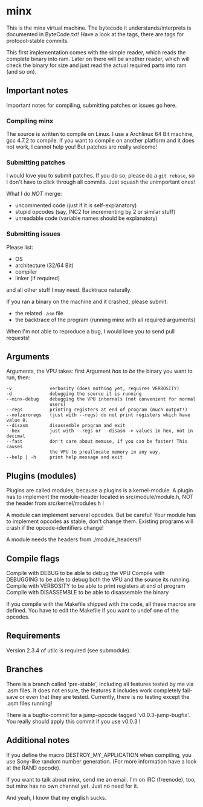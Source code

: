 # minx 

This is the minx virtual machine. The bytecode it understands/interprets is 
documented in ByteCode.txt! Have a look at the tags, there are tags for 
protocol-stable commits.

This first implementation comes with the simple reader, which reads the complete
binary into ram. Later on there will be another reader, which will check the
binary for size and just read the actual required parts into ram (and so on).

## Important notes

Important notes for compiling, submitting patches or issues go here.

### Compiling minx

The source is written to compile on Linux. I use a Archlinux 64 Bit machine, 
gcc 4.7.2 to compile. If you want to compile on another platform and it does not
work, I cannot help you! But patches are really welcome!

### Submitting patches

I would love you to submit patches. If you do so, please do a `git rebase`, so I
don't have to click through all commits. Just squash the unimportant ones!

What I do _NOT_ merge: 

- uncommented code (just if it is self-explanatory)
- stupid opcodes (say, INC2 for incrementing by 2 or similar stuff)
- unreadable code (variable names should be explanatory)

### Submitting issues

Please list:

- OS
- architecture (32/64 Bit)
- compiler
- linker (if required) 

and all other stuff I may need. Backtrace naturally.

If you ran a binary on the machine and it crashed, please submit:

- the related `.asm` file 
- the backtrace of the program (running minx with all required arguments)

When I'm not able to reproduce a bug, I would love you to send pull requests!

## Arguments

Arguments, the VPU takes:
first Argument _has to be_ the binary you want to run, then:

	-v				verbosity (does nothing yet, requires VERBOSITY)
	-d				debugging the source it is running
	--minx-debug	debugging the VPU internals (not convenient for normal
					users)
	--regs			printing registers at end of program (much output!)
	--notzeroregs	(just with --regs) do not print registers which have value 0.
	--disasm		disassemble program and exit 
	--hex			just with --regs or --disasm -> values in hex, not in decimal
	--fast			don't care about memuse, if you can be faster! This causes
					the VPU to preallocate memory in any way.
	--help | -h		print help message and exit

Plugins (modules)
-----------------

Plugins are called modules, because a plugins is a kernel-module. A plugin has
to implement the module-header located in src/module/module.h, NOT the header
from src/kernel/modules.h !

A module can implement serveral opcodes. But be careful! Your module has to
implement opcodes as stable, don't change them. Existing programs will crash if
the opcode-identifiers change!

A module needs the headers from ./module_headers/!

## Compile flags

Compile with DEBUG to be able to debug the VPU 
Compile with DEBUGGING to be able to debug both the VPU and the source its running.
Compile with VERBOSITY to be able to print registers at end of program
Compile with DISASSEMBLE to be able to disassemble the binary

If you compile with the Makefile shipped with the code, all these macros are
defined. You have to edit the Makefile if you want to undef one of the opcodes.

## Requirements

Version 2.3.4 of utilc is required (see submodule).

## Branches 

There is a branch called 'pre-stable', including all features tested by me via
.asm files. It does not ensure, the features it includes work completely
fail-save or even that they are tested. Currently, there is no testing except
the .asm files running!

There is a bugfix-commit for a jump-opcode tagged 'v0.0.3-jump-bugfix'. You
really should apply this commit if you use v0.0.3 !

## Additional notes

If you define the macro DESTROY_MY_APPLICATION when compiling, you use Sony-like 
random number generation. (For more information have a look at the RAND opcode).

If you want to talk about minx, send me an email. I'm on IRC (freenode), too,
but minx has no own channel yet. Just no need for it. 

And yeah, I know that my english sucks. 
